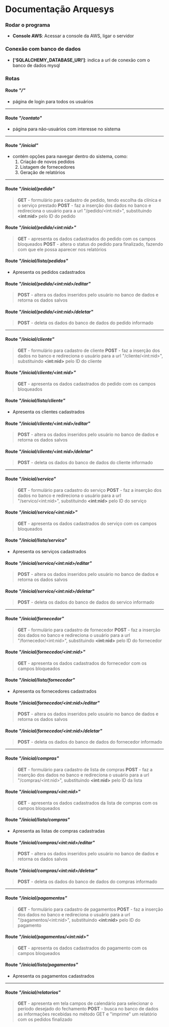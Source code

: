 # Documentação Arquesys

### Rodar o programa
- **Console AWS**: Acessar a console da AWS, ligar o servidor 


### Conexão com banco de dados
- **['SQLALCHEMY_DATABASE_URI']**: indica a url de conexão com o banco de dados mysql

### Rotas

#### Route _"/"_
- página de login para todos os usuários
---
#### Route _"/contato"_
- página para não-usuários com interesse no sistema
---
#### Route _"/inicial"_
- contém opções para navegar dentro do sistema, como:
  1. Criação de novos pedidos
  2. Listagem de fornecedores
  3. Geração de relatórios
---
#### Route _"/inicial/pedido"_
>    **GET**
     - formulário para cadastro de pedido, tendo escolha da clínica e o serviço prestado
    **POST**
     - faz a inserção dos dados no banco e redireciona o usuário para a url "/pedido/<int\:nid>", substituindo **<int\:nid>** pelo ID do pedido

#### Route _"/inicial/pedido/<int\:nid>"_
>    **GET**
     - apresenta os dados cadastrados do pedido com os campos bloqueados
    **POST**
     - altera o status do pedido para finalizado, fazendo com que ele possa aparecer nos relatórios

#### Route _"/inicial/lista/pedidos"_
- Apresenta os pedidos cadastrados

#### Route _"/inicial/pedido/<int\:nid>/editar"_
>    **POST**
     - altera os dados inseridos pelo usuário no banco de dados e retorna os dados salvos

#### Route _"/inicial/pedido/<int\:nid>/deletar"_
>    **POST**
     - deleta os dados do banco de dados do pedido informado
---
#### Route _"/inicial/cliente"_
>    **GET**
     - formulário para cadastro de cliente
     **POST**
     - faz a inserção dos dados no banco e redireciona o usuário para a url "/cliente/<int\:nid>", substituindo **<int\:nid>** pelo ID do cliente

#### Route _"/inicial/cliente/<int\:nid>"_
>    **GET**
     - apresenta os dados cadastrados do pedido com os campos bloqueados
     
#### Route _"/inicial/lista/cliente"_
- Apresenta os clientes cadastrados

#### Route _"/inicial/cliente/<int\:nid>/editar"_
>    **POST**
     - altera os dados inseridos pelo usuário no banco de dados e retorna os dados salvos

#### Route _"/inicial/cliente/<int\:nid>/deletar"_
>    **POST**
     - deleta os dados do banco de dados do cliente informado
---
#### Route _"/inicial/servico"_
>    **GET**
     - formulário para cadastro do serviço
     **POST**
     - faz a inserção dos dados no banco e redireciona o usuário para a url "/servico/<int\:nid>", substituindo **<int\:nid>** pelo ID do serviço

#### Route _"/inicial/servico/<int\:nid>"_
>    **GET**
     - apresenta os dados cadastrados do serviço com os campos bloqueados

#### Route _"/inicial/lista/servico"_
- Apresenta os serviços cadastrados

#### Route _"/inicial/servico/<int\:nid>/editar"_
>    **POST**
     - altera os dados inseridos pelo usuário no banco de dados e retorna os dados salvos

#### Route _"/inicial/servico/<int\:nid>/deletar"_
>    **POST**
     - deleta os dados do banco de dados do servico informado
---
#### Route _"/inicial/fornecedor"_
>    **GET**
     - formulário para cadastro de fornecedor
     **POST**
     - faz a inserção dos dados no banco e redireciona o usuário para a url "/fornecedor/<int\:nid>", substituindo **<int\:nid>** pelo ID do fornecedor

#### Route _"/inicial/fornecedor/<int\:nid>"_
>    **GET**
     - apresenta os dados cadastrados do fornecedor com os campos bloqueados

#### Route _"/inicial/lista/fornecedor"_
- Apresenta os fornecedores cadastrados

#### Route _"/inicial/fornecedor/<int\:nid>/editar"_
>    **POST**
     - altera os dados inseridos pelo usuário no banco de dados e retorna os dados salvos

#### Route _"/inicial/fornecedor/<int\:nid>/deletar"_
>    **POST**
     - deleta os dados do banco de dados do fornecedor informado
---
#### Route _"/inicial/compras"_
>    **GET**
     - formulário para cadastro de lista de compras
     **POST**
     - faz a inserção dos dados no banco e redireciona o usuário para a url "/compras/<int\:nid>", substituindo **<int\:nid>** pelo ID da lista

#### Route _"/inicial/compras/<int\:nid>"_
>    **GET**
     - apresenta os dados cadastrados da lista de compras com os campos bloqueados

#### Route _"/inicial/lista/compras"_
- Apresenta as listas de compras cadastradas

#### Route _"/inicial/compras/<int\:nid>/editar"_
>    **POST**
     - altera os dados inseridos pelo usuário no banco de dados e retorna os dados salvos

#### Route _"/inicial/compras/<int\:nid>/deletar"_
>    **POST**
     - deleta os dados do banco de dados do compras informado
---
#### Route _"/inicial/pagamentos"_
>    **GET**
     - formulário para cadastro de pagamentos
     **POST**
     - faz a inserção dos dados no banco e redireciona o usuário para a url "/pagamentos/<int\:nid>", substituindo **<int\:nid>** pelo ID do pagamento

#### Route _"/inicial/pagamentos/<int\:nid>"_
>    **GET**
     - apresenta os dados cadastrados do pagamento com os campos bloqueados

#### Route _"/inicial/lista/pagamentos"_
- Apresenta os pagamentos cadastrados
---
#### Route _"/inicial/relatorios"_
>    **GET**
     - apresenta em tela campos de calendário para selecionar o período desejado do fechamento
     **POST**
     - busca no banco de dados as informações recebidas no método GET e "imprime" um relatório com os pedidos finalizado
